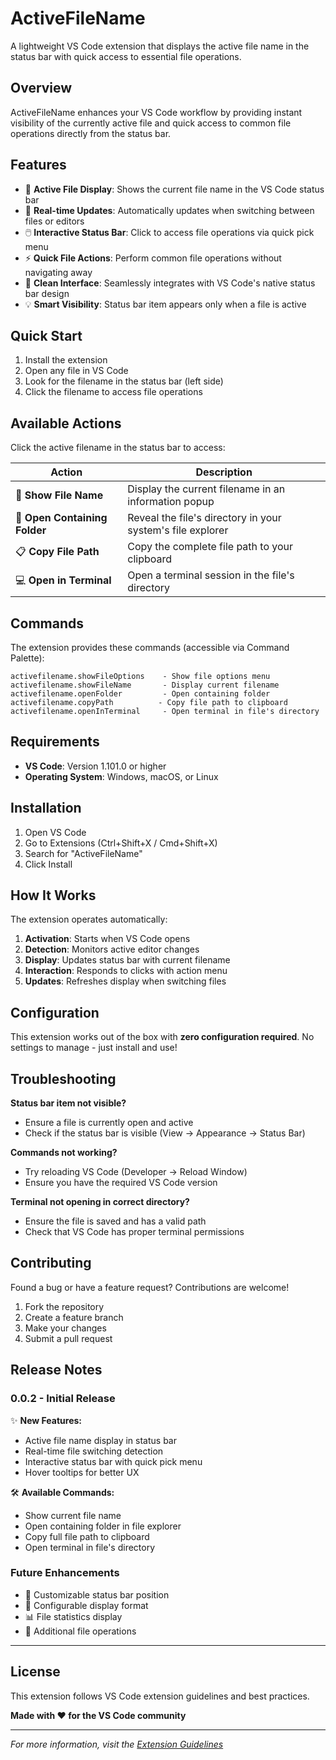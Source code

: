 # ActiveFileName

A lightweight VS Code extension that displays the active file name in the status bar with quick access to essential file operations.

## Overview

ActiveFileName enhances your VS Code workflow by providing instant visibility of the currently active file and quick access to common file operations directly from the status bar.

## Features

- 📁 **Active File Display**: Shows the current file name in the VS Code status bar
- 🔄 **Real-time Updates**: Automatically updates when switching between files or editors
- 🖱️ **Interactive Status Bar**: Click to access file operations via quick pick menu
- ⚡ **Quick File Actions**: Perform common file operations without navigating away
- 🎨 **Clean Interface**: Seamlessly integrates with VS Code's native status bar design
- 💡 **Smart Visibility**: Status bar item appears only when a file is active

## Quick Start

1. Install the extension
2. Open any file in VS Code
3. Look for the filename in the status bar (left side)
4. Click the filename to access file operations

## Available Actions

Click the active filename in the status bar to access:

| Action | Description |
|--------|-------------|
| 📝 **Show File Name** | Display the current filename in an information popup |
| 📂 **Open Containing Folder** | Reveal the file's directory in your system's file explorer |
| 📋 **Copy File Path** | Copy the complete file path to your clipboard |
| 💻 **Open in Terminal** | Open a terminal session in the file's directory |

## Commands

The extension provides these commands (accessible via Command Palette):

```
activefilename.showFileOptions    - Show file options menu
activefilename.showFileName       - Display current filename
activefilename.openFolder         - Open containing folder
activefilename.copyPath          - Copy file path to clipboard
activefilename.openInTerminal     - Open terminal in file's directory
```

## Requirements

- **VS Code**: Version 1.101.0 or higher
- **Operating System**: Windows, macOS, or Linux

## Installation

1. Open VS Code
2. Go to Extensions (Ctrl+Shift+X / Cmd+Shift+X)
3. Search for "ActiveFileName"
4. Click Install

## How It Works

The extension operates automatically:

1. **Activation**: Starts when VS Code opens
2. **Detection**: Monitors active editor changes
3. **Display**: Updates status bar with current filename
4. **Interaction**: Responds to clicks with action menu
5. **Updates**: Refreshes display when switching files

## Configuration

This extension works out of the box with **zero configuration required**. No settings to manage - just install and use!

## Troubleshooting

**Status bar item not visible?**
- Ensure a file is currently open and active
- Check if the status bar is visible (View → Appearance → Status Bar)

**Commands not working?**
- Try reloading VS Code (Developer → Reload Window)
- Ensure you have the required VS Code version

**Terminal not opening in correct directory?**
- Ensure the file is saved and has a valid path
- Check that VS Code has proper terminal permissions

## Contributing

Found a bug or have a feature request? Contributions are welcome!

1. Fork the repository
2. Create a feature branch
3. Make your changes
4. Submit a pull request

## Release Notes

### 0.0.2 - Initial Release

✨ **New Features:**
- Active file name display in status bar
- Real-time file switching detection
- Interactive status bar with quick pick menu
- Hover tooltips for better UX

🛠️ **Available Commands:**
- Show current file name
- Open containing folder in file explorer
- Copy full file path to clipboard
- Open terminal in file's directory

### Future Enhancements

- 🎯 Customizable status bar position
- 🎨 Configurable display format
- 📊 File statistics display
- 🔧 Additional file operations

---

## License

This extension follows VS Code extension guidelines and best practices.

**Made with ❤️ for the VS Code community**

---

*For more information, visit the [Extension Guidelines](https://code.visualstudio.com/api/references/extension-guidelines)*
